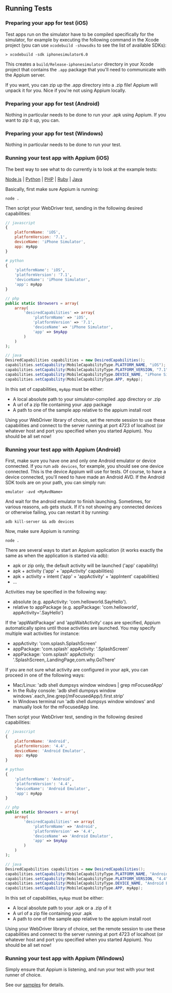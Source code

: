 ## Running Tests

### Preparing your app for test (iOS)

Test apps run on the simulator have to be compiled specifically for the
simulator, for example by executing the following command in the Xcode project (you can use `xcodebuild -showsdks` to see the list of available SDKs):

    > xcodebuild -sdk iphonesimulator6.0

This creates a `build/Release-iphonesimulator` directory in your Xcode project
that contains the `.app` package that you'll need to communicate with the
Appium server.

If you want, you can zip up the .app directory into a .zip file! Appium will
unpack it for you. Nice if you're not using Appium locally.

### Preparing your app for test (Android)

Nothing in particular needs to be done to run your .apk using Appium. If you
want to zip it up, you can.

### Preparing your app for test (Windows)

Nothing in particular needs to be done to run your test.

### Running your test app with Appium (iOS)

The best way to see what to do currently is to look at the example tests:

[Node.js](https://github.com/appium/appium/tree/master/sample-code/javascript-webdriverio) | [Python](https://github.com/appium/appium/tree/master/sample-code/python) | [PHP](https://github.com/appium/appium/tree/master/sample-code/php) | [Ruby](https://github.com/appium/appium/tree/master/sample-code/ruby) | [Java](https://github.com/appium/appium/tree/master/sample-code/java)

Basically, first make sure Appium is running:

    node .

Then script your WebDriver test, sending in the following desired capabilities:

```javascript
// javascript
{
    platformName: 'iOS',
    platformVersion: '7.1',
    deviceName: 'iPhone Simulator',
    app: myApp
}
```

```python
# python
{
    'platformName': 'iOS',
    'platformVersion': '7.1',
    'deviceName': 'iPhone Simulator',
    'app': myApp
}
```

```php
// php
public static $browsers = array(
    array(
        'desiredCapabilities' => array(
            'platformName' => 'iOS',
            'platformVersion' => '7.1',
            'deviceName' => 'iPhone Simulator',
            'app' => $myApp
        )
    )
);
```

```java
// java
DesiredCapabilities capabilities = new DesiredCapabilities();
capabilities.setCapability(MobileCapabilityType.PLATFORM_NAME, "iOS");
capabilities.setCapability(MobileCapabilityType.PLATFORM_VERSION, "7.1");
capabilities.setCapability(MobileCapabilityType.DEVICE_NAME, "iPhone Simulator");
capabilities.setCapability(MobileCapabilityType.APP, myApp);
```

In this set of capabilities, `myApp` must be either:

* A local absolute path to your simulator-compiled .app directory or .zip
* A url of a zip file containing your .app package
* A path to one of the sample app relative to the appium install root

Using your WebDriver library of choice, set the remote session to use these
capabilities and connect to the server running at port 4723 of localhost (or
whatever host and port you specified when you started Appium). You should be
all set now!

### Running your test app with Appium (Android)

First, make sure you have one and only one Android emulator or device
connected. If you run `adb devices`, for example, you should see one device
connected. This is the device Appium will use for tests. Of course, to have
a device connected, you'll need to have made an Android AVD. If the Android SDK
tools are on your path, you can simply run:

    emulator -avd <MyAvdName>

And wait for the android emulator to finish launching. Sometimes, for various
reasons, `adb` gets stuck. If it's not showing any connected devices or
otherwise failing, you can restart it by running:

    adb kill-server && adb devices

Now, make sure Appium is running:

    node .

There are several ways to start an Appium application (it works exactly
the same as when the application is started via adb):

- apk or zip only, the default activity will be launched ('app' capability)
- apk + activity ('app' + 'appActivity' capabilities)
- apk + activity + intent ('app' + 'appActivity' + 'appIntent' capabilities)
- ...

Activities may be specified in the following way:

- absolute (e.g. appActivity: 'com.helloworld.SayHello').
- relative to appPackage (e.g. appPackage: 'com.helloworld', appActivity='.SayHello')

If the 'appWaitPackage' and 'appWaitActivity' caps are specified, Appium
automatically spins until those activities are launched. You may specify
multiple wait activities for instance:

- appActivity: 'com.splash.SplashScreen'
- appPackage: 'com.splash' appActivity: '.SplashScreen'
- appPackage: 'com.splash' appActivity: '.SplashScreen,.LandingPage,com.why.GoThere'

If you are not sure what activity are configured in your apk, you can
proceed in one of the following ways:

- Mac/Linux: 'adb shell dumpsys window windows | grep mFocusedApp'
- In the Ruby console: 'adb shell dumpsys window windows\`.each_line.grep(/mFocusedApp/).first.strip'
- In Windows terminal run 'adb shell dumpsys window windows' and manually look for the mFocusedApp line.

Then script your WebDriver test, sending in the following desired capabilities:

```javascript
// javascript
{
    platformName: 'Android',
    platformVersion: '4.4',
    deviceName: 'Android Emulator',
    app: myApp
}
```

```python
# python
{
    'platformName': 'Android',
    'platformVersion': '4.4',
    'deviceName': 'Android Emulator',
    'app': myApp
}
```

```php
// php
public static $browsers = array(
    array(
        'desiredCapabilities' => array(
            'platformName' => 'Android',
            'platformVersion' => '4.4',
            'deviceName' => 'Android Emulator',
            'app' => $myApp
        )
    )
);
```

```java
// java
DesiredCapabilities capabilities = new DesiredCapabilities();
capabilities.setCapability(MobileCapabilityType.PLATFORM_NAME, "Android");
capabilities.setCapability(MobileCapabilityType.PLATFORM_VERSION, "4.4");
capabilities.setCapability(MobileCapabilityType.DEVICE_NAME, "Android Emulator");
capabilities.setCapability(MobileCapabilityType.APP, myApp);
```

In this set of capabilities, `myApp` must be either:

* A local absolute path to your .apk or a .zip of it
* A url of a zip file containing your .apk
* A path to one of the sample app relative to the appium install root

Using your WebDriver library of choice, set the remote session to use these
capabilities and connect to the server running at port 4723 of localhost (or
whatever host and port you specified when you started Appium). You should be
all set now!


### Running your test app with Appium (Windows)

Simply ensure that Appium is listening, and run your test with your test runner of choice.

See our [samples](https://github.com/Microsoft/WinAppDriver/tree/master/Samples) for details.
